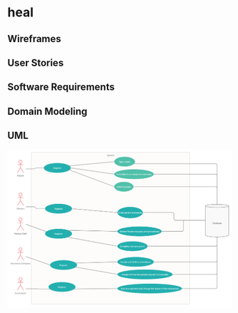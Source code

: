 # heal

## Wireframes

## User Stories

## Software Requirements

## Domain Modeling

## UML

![UML](HEAL.png)
